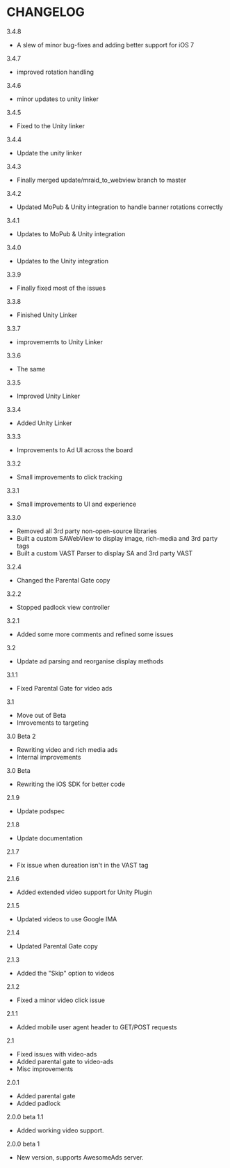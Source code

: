 CHANGELOG
=========

3.4.8
 - A slew of minor bug-fixes and adding better support for iOS 7

3.4.7
 - improved rotation handling

3.4.6
 - minor updates to unity linker

3.4.5
 - Fixed to the Unity linker

3.4.4
 - Update the unity linker

3.4.3
 - Finally merged update/mraid_to_webview branch to master

3.4.2
 - Updated MoPub & Unity integration to handle banner rotations correctly

3.4.1
 - Updates to MoPub & Unity integration

3.4.0
 - Updates to the Unity integration

3.3.9
 - Finally fixed most of the issues

3.3.8
 - Finished Unity Linker

3.3.7
 - improvememts to Unity Linker

3.3.6
 - The same

3.3.5
 - Improved Unity Linker

3.3.4
 - Added Unity Linker

3.3.3
 - Improvements to Ad UI across the board

3.3.2
 - Small improvements to click tracking

3.3.1
 - Small improvements to UI and experience

3.3.0
 - Removed all 3rd party non-open-source libraries
 - Built a custom SAWebView to display image, rich-media and 3rd party tags
 - Built a custom VAST Parser to display SA and 3rd party VAST

3.2.4
 - Changed the Parental Gate copy

3.2.2
 - Stopped padlock view controller

3.2.1
 - Added some more comments and refined some issues

3.2
 - Update ad parsing and reorganise display methods

3.1.1
 - Fixed Parental Gate for video ads

3.1 
 - Move out of Beta
 - Imrovements to targeting

3.0 Beta 2
 - Rewriting video and rich media ads
 - Internal improvements

3.0 Beta
 - Rewriting the iOS SDK for better code

2.1.9
 - Update podspec

2.1.8
 - Update documentation

2.1.7
 - Fix issue when dureation isn't in the VAST tag

2.1.6
 - Added extended video support for Unity Plugin

2.1.5
 - Updated videos to use Google IMA

2.1.4
 - Updated Parental Gate copy

2.1.3
 - Added the "Skip" option to videos

2.1.2
 - Fixed a minor video click issue

2.1.1
 - Added mobile user agent header to GET/POST requests

2.1
 - Fixed issues with video-ads
 - Added parental gate to video-ads
 - Misc improvements

2.0.1
 - Added parental gate
 - Added padlock

2.0.0 beta 1.1
 - Added working video support.

2.0.0 beta 1
 - New version, supports AwesomeAds server.
